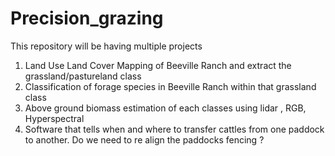 # Precision_grazing
This repository will be having multiple projects 
1) Land Use Land Cover Mapping of Beeville Ranch and extract the grassland/pastureland class
2) Classification of forage species in Beeville Ranch within that grassland class
3) Above ground biomass estimation of each classes using lidar , RGB, Hyperspectral
4) Software that tells when and where to transfer cattles from one paddock to another. Do we need to re align the paddocks fencing ? 
